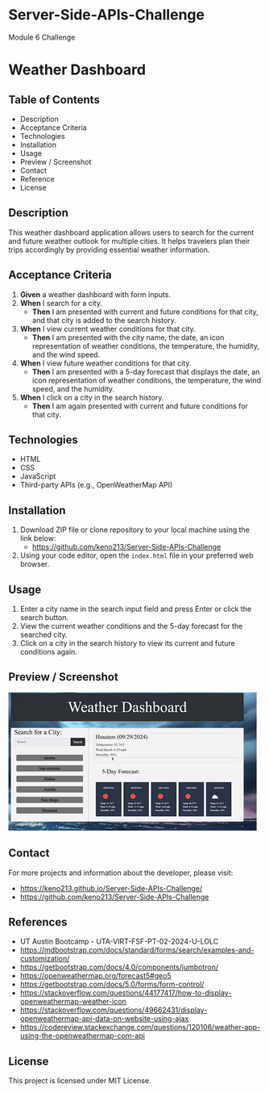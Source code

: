 # Server-Side-APIs-Challenge

Module 6 Challenge

# Weather Dashboard

## Table of Contents

- Description
- Acceptance Criteria
- Technologies
- Installation
- Usage
- Preview / Screenshot
- Contact
- Reference
- License

## Description

This weather dashboard application allows users to search for the current and future weather outlook for multiple cities. It helps travelers plan their trips accordingly by providing essential weather information.

## Acceptance Criteria

1. **Given** a weather dashboard with form inputs.
2. **When** I search for a city.
   - **Then** I am presented with current and future conditions for that city, and that city is added to the search history.
3. **When** I view current weather conditions for that city.
   - **Then** I am presented with the city name, the date, an icon representation of weather conditions, the temperature, the humidity, and the wind speed.
4. **When** I view future weather conditions for that city.
   - **Then** I am presented with a 5-day forecast that displays the date, an icon representation of weather conditions, the temperature, the wind speed, and the humidity.
5. **When** I click on a city in the search history.
   - **Then** I am again presented with current and future conditions for that city.

## Technologies

- HTML
- CSS
- JavaScript
- Third-party APIs (e.g., OpenWeatherMap API)

## Installation

1. Download ZIP file or clone repository to your local machine using the link below:
   - https://github.com/keno213/Server-Side-APIs-Challenge
2. Using your code editor, open the `index.html` file in your preferred web browser.

## Usage

1. Enter a city name in the search input field and press Enter or click the search button.
2. View the current weather conditions and the 5-day forecast for the searched city.
3. Click on a city in the search history to view its current and future conditions again.

## Preview / Screenshot

![alt text](weather-board.gif)

## Contact

For more projects and information about the developer, please visit:

- https://keno213.github.io/Server-Side-APIs-Challenge/
- https://github.com/keno213/Server-Side-APIs-Challenge

## References

- UT Austin Bootcamp - UTA-VIRT-FSF-PT-02-2024-U-LOLC
- https://mdbootstrap.com/docs/standard/forms/search/examples-and-customization/
- https://getbootstrap.com/docs/4.0/components/jumbotron/
- https://openweathermap.org/forecast5#geo5
- https://getbootstrap.com/docs/5.0/forms/form-control/
- https://stackoverflow.com/questions/44177417/how-to-display-openweathermap-weather-icon
- https://stackoverflow.com/questions/49662431/display-openweathermap-api-data-on-website-using-ajax
- https://codereview.stackexchange.com/questions/120106/weather-app-using-the-openweathermap-com-api

## License

This project is licensed under MIT License.
